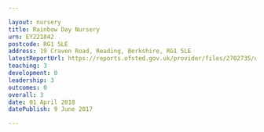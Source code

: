 ```yaml
---

layout: nursery
title: Rainbow Day Nursery
urn: EY221842
postcode: RG1 5LE
address: 19 Craven Road, Reading, Berkshire, RG1 5LE
latestReportUrl: https://reports.ofsted.gov.uk/provider/files/2702735/urn/EY221842.pdf
teaching: 3
development: 0
leadership: 3
outcomes: 0
overall: 3
date: 01 April 2018 
datePublish: 9 June 2017

---
```

